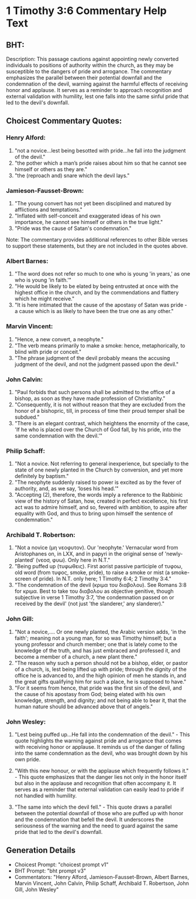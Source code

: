 # 1 Timothy 3:6 Commentary Help Text

## BHT:
Description: This passage cautions against appointing newly converted individuals to positions of authority within the church, as they may be susceptible to the dangers of pride and arrogance. The commentary emphasizes the parallel between their potential downfall and the condemnation of the devil, warning against the harmful effects of receiving honor and applause. It serves as a reminder to approach recognition and external validation with humility, lest one falls into the same sinful pride that led to the devil's downfall.

## Choicest Commentary Quotes:
### Henry Alford:
1. "not a novice...lest being besotted with pride...he fall into the judgment of the devil." 
2. "the pother which a man’s pride raises about him so that he cannot see himself or others as they are."
3. "the (reproach and) snare which the devil lays."

### Jamieson-Fausset-Brown:
1. "The young convert has not yet been disciplined and matured by afflictions and temptations."
2. "Inflated with self-conceit and exaggerated ideas of his own importance, he cannot see himself or others in the true light."
3. "Pride was the cause of Satan's condemnation."

Note: The commentary provides additional references to other Bible verses to support these statements, but they are not included in the quotes above.

### Albert Barnes:
1. "The word does not refer so much to one who is young 'in years,' as one who is young 'in faith.'"
2. "He would be likely to be elated by being entrusted at once with the highest office in the church, and by the commendations and flattery which he might receive."
3. "It is here intimated that the cause of the apostasy of Satan was pride - a cause which is as likely to have been the true one as any other."

### Marvin Vincent:
1. "Hence, a new convert, a neophyte."
2. "The verb means primarily to make a smoke: hence, metaphorically, to blind with pride or conceit."
3. "The phrase judgment of the devil probably means the accusing judgment of the devil, and not the judgment passed upon the devil."

### John Calvin:
1. "Paul forbids that such persons shall be admitted to the office of a bishop, as soon as they have made profession of Christianity."
2. "Consequently, it is not without reason that they are excluded from the honor of a bishopric, till, in process of time their proud temper shall be subdued."
3. "There is an elegant contrast, which heightens the enormity of the case, 'If he who is placed over the Church of God fall, by his pride, into the same condemnation with the devil.'"

### Philip Schaff:
1. "Not a novice. Not referring to general inexperience, but specially to the state of one newly planted in the Church by conversion, and yet more definitely by baptism."
2. "The neophyte suddenly raised to power is excited as by the fever of authority, and, as we say, ‘loses his head.’"
3. "Accepting (2), therefore, the words imply a reference to the Rabbinic view of the history of Satan, how, created in perfect excellence, his first act was to admire himself, and so, fevered with ambition, to aspire after equality with God, and thus to bring upon himself the sentence of condemnation."

### Archibald T. Robertson:
1. "Not a novice (μη νεοφυτον). Our 'neophyte.' Vernacular word from Aristophanes on, in LXX, and in papyri in the original sense of 'newly-planted' (νεοσ, φυω). Only here in N.T." 
2. "Being puffed up (τυφωθεις). First aorist passive participle of τυφοω, old word (from τυφος, smoke, pride), to raise a smoke or mist (a smoke-screen of pride). In N.T. only here; 1 Timothy 6:4; 2 Timothy 3:4."
3. "The condemnation of the devil (κριμα του διαβολου). See Romans 3:8 for κριμα. Best to take του διαβολου as objective genitive, though subjective in verse 1 Timothy 3:7, 'the condemnation passed on or received by the devil' (not just 'the slanderer,' any slanderer)."

### John Gill:
1. "Not a novice,.... Or one newly planted, the Arabic version adds, 'in the faith'; meaning not a young man, for so was Timothy himself; but a young professor and church member; one that is lately come to the knowledge of the truth, and has just embraced and professed it, and become a member of a church, a new plant there."
2. "The reason why such a person should not be a bishop, elder, or pastor of a church, is, lest being lifted up with pride; through the dignity of the office he is advanced to, and the high opinion of men he stands in, and the great gifts qualifying him for such a place, he is supposed to have."
3. "For it seems from hence, that pride was the first sin of the devil, and the cause of his apostasy from God; being elated with his own knowledge, strength, and dignity; and not being able to bear it, that the human nature should be advanced above that of angels."

### John Wesley:
1. "Lest being puffed up...He fall into the condemnation of the devil." - This quote highlights the warning against pride and arrogance that comes with receiving honor or applause. It reminds us of the danger of falling into the same condemnation as the devil, who was brought down by his own pride.

2. "With this new honour, or with the applause which frequently follows it." - This quote emphasizes that the danger lies not only in the honor itself but also in the applause and recognition that often accompany it. It serves as a reminder that external validation can easily lead to pride if not handled with humility.

3. "The same into which the devil fell." - This quote draws a parallel between the potential downfall of those who are puffed up with honor and the condemnation that befell the devil. It underscores the seriousness of the warning and the need to guard against the same pride that led to the devil's downfall.


## Generation Details
- Choicest Prompt: "choicest prompt v1"
- BHT Prompt: "bht prompt v3"
- Commentators: "Henry Alford, Jamieson-Fausset-Brown, Albert Barnes, Marvin Vincent, John Calvin, Philip Schaff, Archibald T. Robertson, John Gill, John Wesley"
